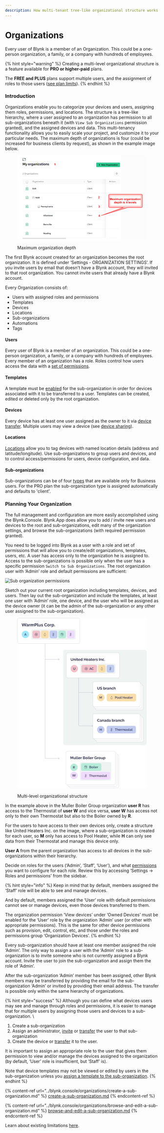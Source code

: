 ```yaml
---
description: How multi-tenant tree-like organizational structure works
---
```


# Organizations

Every user of Blynk is a member of an Organization. This could be a one-person organization, a family, or a company with hundreds of employees.

{% hint style="warning" %}
Creating a multi-level organizational structure is a feature available for **PRO or higher-paid** plans.&#x20;

The **FREE and PLUS** plans support multiple users, and the assignment of roles to those users ([see plan limits](https://blynk.io/pricing)).
{% endhint %}

### Introduction

Organizations enable you to categorize your devices and users, assigning them roles, permissions, and locations. The structure is a tree-like hierarchy, where a user assigned to an organization has permission to all sub-organizations beneath it (with `View Sub Organizations` permission granted), and the assigned devices and data. This multi-tenancy functionality allows you to easily scale your project, and customize it to your particular needs. The maximum depth of organizations is four (could be increased for business clients by request), as shown in the example image below.

<figure><img src="../.gitbook/assets/organizations-levels.png" alt=""><figcaption><p>Maximum organization depth</p></figcaption></figure>

The first Blynk account created for an organization becomes the root organization. It is defined under ‘Settings - ORGANIZATION SETTINGS’.  If you invite users by email that doesn't have a Blynk account, they will invited to that root organization. You cannot invite users that already have a Blynk account.

Every Organization consists of:

* Users with assigned roles and permissions
* Templates
* Devices
* Locations
* Sub-organizations
* Automations
* Tags

#### Users

Every user of Blynk is a member of an organization. This could be a one-person organization, a family, or a company with hundreds of employees. Every member of an organization has a role. Roles control how users access the data with a [set of permissions](../blynk.console/settings/access.md).

#### Templates

A template must be [enabled](../blynk.console/organizations/browse-and-edit-a-sub-organization.md#add-templates-to-a-sub-organization) for the sub-organization in order for devices associated with it to be transferred to a user. Templates can be created, edited or deleted only by the root organization.

#### Devices

Every device has at least one user assigned as the owner to it via [device transfer](../blynk.console/organizations/browse-and-edit-a-sub-organization.md#how-to-move-a-device-to-a-sub-organization).  Multiple users may view a device (see [device sharing](../blynk.console/devices/device-sharing.md)).

#### Locations

[Locations](../blynk.console/locations/) allow you to tag devices with named location details (address and latitude/longitude).  Use sub-organizations to group users and devices, and to control access/permissions for users,  device configuration, and data.

#### Sub-organizations

Sub-organizations can be of four [types](../blynk.console/settings/organization-settings/general.md) that are available only for Business users. For the PRO plan the sub-organization type is assigned automatically and defaults to 'client'.

### Planning Your Organization

The full management and configuration are more easily accomplished using the Blynk.Console.  Blynk.App does allow you to add / invite new users and devices to the root and sub-organizations, edit many of the organization settings, and browse the sub-organizations (with required permission granted).

You need to be logged into Blynk as a user with a role and set of permissions that will allow you to create/edit organizations, templates, users, etc. A user has access only to the organization he is assigned to. Access to the sub-organizations is possible only when the user has a specific permission `Switch to Sub Organizations`. The root organization user with ‘Admin’ role and default permissions are sufficient:

![Sub organization permissions](../.gitbook/assets/screenshot-blynk-qa.com-2023.01.04-19\_52\_35.png)

Sketch out your current root organization including templates, devices, and users. Then lay out the sub-organization and include the templates, at least one user with ‘Admin’ role, one device, and the user who will be assigned as the device owner (it can be the admin of the sub-organization or any other user assigned to the sub-organization).

<figure><img src="../.gitbook/assets/organizations-diagram (1).png" alt=""><figcaption><p>Multi-level organizational structure</p></figcaption></figure>

In the example above in the Muller Boiler Group organization **user R** has access to the Thermostat of **user W** and vice versa, **user W** has access not only to their own Thermostat but also to the Boiler owned by **R**.&#x20;

For the users to have access to their own devices only, create a structure like United Heaters Inc. on the image, where a sub-organization is created for each user, so **M** only has access to Pool Heater, while **H** can only see data from their Thermostat and manage this device only.

**User A** from the parent organization has access to all devices in the sub-organizations within their hierarchy.

Decide on roles for the users (‘Admin’, ‘Staff’, ‘User’), and what [permissions](../blynk.console/settings/access.md) you want to configure for each role. Review this by accessing ‘Settings -> Roles and permissions’ from the sidebar.

{% hint style="info" %}
Keep in mind that by default, members assigned the ‘Staff’ role will be able to see and manage devices.&#x20;

And by default, members assigned the ‘User’ role with default permissions cannot see or manage devices, even those devices transferred to them.&#x20;

The organization permission ‘View devices’ under ‘Owned Devices’ must be enabled for the ‘User’ role by the organization ‘Admin’ user (or other with appropriate permissions). This is the same for other device permissions such as provision, edit, control, etc, and those under the roles and permissions group ‘Organization Devices’.
{% endhint %}

Every sub-organization should have at least one member assigned the role ‘Admin’.  The only way to assign a user with the ‘Admin’ role to a sub-organization is to invite someone who is not currently assigned a Blynk account.  Invite the user to join the sub-organization and assign them the role of ‘Admin’.

After the sub-organization ‘Admin’ member has been assigned, other Blynk members may be transferred by providing the email for the sub-organization ‘Admin’ or invited by providing their email address. The transfer is possible only within the same hierarchy of organizations.

{% hint style="success" %}
Although you can define what devices users may see and manage through roles and permissions, it is easier to manage that for multiple users by assigning those users and devices to a sub-organization.  \


1. Create a sub-organization
2. Assign an administrator, [invite](../blynk.console/organizations/browse-and-edit-a-sub-organization.md#invite-users-to-a-sub-organization) or [transfer](../blynk.console/organizations/browse-and-edit-a-sub-organization.md#how-to-transfer-a-user-to-another-organization) the user to that sub-organization
3. Create the device or [transfer](../blynk.console/organizations/browse-and-edit-a-sub-organization.md#how-to-move-a-device-to-a-sub-organization) it to the user. &#x20;



It is important to assign an appropriate role to the user that gives them permission to view and/or manage the devices assigned to the organization (by default, ‘User’ role is insufficient, but ‘Staff’ is). &#x20;

Note that device templates may not be viewed or edited by users in the sub-organization unless you [assign a template to the sub-organization](../blynk.console/organizations/browse-and-edit-a-sub-organization.md#add-templates-to-a-sub-organization).
{% endhint %}

{% content-ref url="../blynk.console/organizations/create-a-sub-organization.md" %}
[create-a-sub-organization.md](../blynk.console/organizations/create-a-sub-organization.md)
{% endcontent-ref %}

{% content-ref url="../blynk.console/organizations/browse-and-edit-a-sub-organization.md" %}
[browse-and-edit-a-sub-organization.md](../blynk.console/organizations/browse-and-edit-a-sub-organization.md)
{% endcontent-ref %}

Learn about existing limitations [here](../blynk.console/limits.md#organization-limits).
